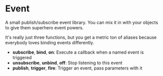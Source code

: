 # Event

A small publish/subscribe event library. You can mix it in with your objects to give them superhero event powers.

It's really just three functions, but you get a metric ton of aliases because everybody loves binding events differently.

* **subscribe**, **bind**, **on**: Execute a callback when a named event is triggered
* **unsubscribe**, **unbind**, **off**: Stop listening to this event
* **publish**, **trigger**, **fire**: Trigger an event, pass parameters with it
